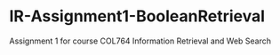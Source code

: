 # IR-Assignment1-BooleanRetrieval
Assignment 1 for course COL764 Information Retrieval and Web Search
